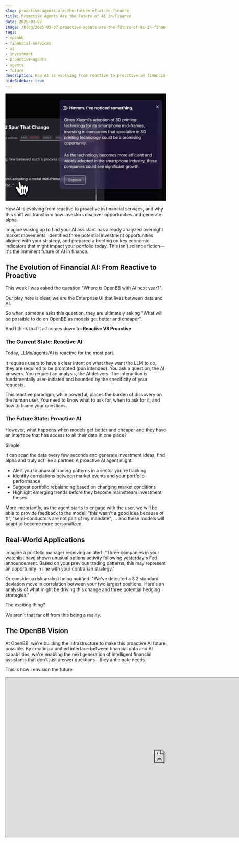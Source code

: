 ```yaml
---
slug: proactive-agents-are-the-future-of-ai-in-finance
title: Proactive Agents Are the Future of AI in Finance
date: 2025-03-07
image: /blog/2025-03-07-proactive-agents-are-the-future-of-ai-in-finance
tags:
- openbb
- financial-services
- ai
- investment
- proactive-agents
- agents
- future
description: How AI is evolving from reactive to proactive in financial services, and why this shift will transform how investors discover opportunities and generate alpha.
hideSidebar: true
---
```




<p align="center">
    <img width="600" src="/blog/2025-03-07-proactive-agents-are-the-future-of-ai-in-finance.png" />
</p>

How AI is evolving from reactive to proactive in financial services, and why this shift will transform how investors discover opportunities and generate alpha.

<!-- truncate -->

<div style={{borderTop: '1px solid #0088CC', margin: '1.5em 0'}} />

Imagine waking up to find your AI assistant has already analyzed overnight market movements, identified three potential investment opportunities aligned with your strategy, and prepared a briefing on key economic indicators that might impact your portfolio today. This isn't science fiction—it's the imminent future of AI in finance.

## The Evolution of Financial AI: From Reactive to Proactive

This week I was asked the question "Where is OpenBB with AI next year?".

Our play here is clear, we are the Enterprise UI that lives between data and AI.

So when someone asks this question, they are ultimately asking "What will be possible to do on OpenBB as models get better and cheaper".

And I think that it all comes down to: **Reactive VS Proactive**

### The Current State: Reactive AI

Today, LLMs/agents/AI is reactive for the most part.

It requires users to have a clear intent on what they want the LLM to do, they are required to be prompted (pun intended). You ask a question, the AI answers. You request an analysis, the AI delivers. The interaction is fundamentally user-initiated and bounded by the specificity of your requests.

This reactive paradigm, while powerful, places the burden of discovery on the human user. You need to know what to ask for, when to ask for it, and how to frame your questions.

### The Future State: Proactive AI

However, what happens when models get better and cheaper and they have an interface that has access to all their data in one place?

Simple.

It can scan the data every few seconds and generate investment ideas, find alpha and truly act like a partner. A proactive AI agent might:

- Alert you to unusual trading patterns in a sector you're tracking
- Identify correlations between market events and your portfolio performance
- Suggest portfolio rebalancing based on changing market conditions
- Highlight emerging trends before they become mainstream investment theses

More importantly, as the agent starts to engage with the user, we will be able to provide feedback to the model: "this wasn't a good idea because of X", "semi-conductors are not part of my mandate", ... and these models will adapt to become more personalized.

## Real-World Applications

Imagine a portfolio manager receiving an alert: "Three companies in your watchlist have shown unusual options activity following yesterday's Fed announcement. Based on your previous trading patterns, this may represent an opportunity in line with your contrarian strategy."

Or consider a risk analyst being notified: "We've detected a 3.2 standard deviation move in correlation between your two largest positions. Here's an analysis of what might be driving this change and three potential hedging strategies."

The exciting thing?

We aren't that far off from this being a reality.

## The OpenBB Vision

At OpenBB, we're building the infrastructure to make this proactive AI future possible. By creating a unified interface between financial data and AI capabilities, we're enabling the next generation of intelligent financial assistants that don't just answer questions—they anticipate needs.

This is how I envision the future:

<div className="flex place-items-center justify-center items-center rounded-sm mx-auto">
    <iframe
        src="https://www.youtube.com/embed/xTvaks7EDh0?si=szd8RNFyMD_SPAHm"
        width="1000"
        height="500"
    />
</div>

## What this means for you

The shift from reactive to proactive AI will fundamentally change how financial professionals work:

1. **Time efficiency**: Less time spent on routine data gathering and more time on high-value decision making
2. **Expanded opportunity set**: Discover investment ideas outside your usual information channels
3. **Personalized intelligence**: AI that learns your preferences, risk tolerance, and investment style
4. **Competitive edge**: Early identification of market shifts and anomalies

<br />

The future of finance isn't just about having better answers—it's about having an AI partner that asks better questions.
